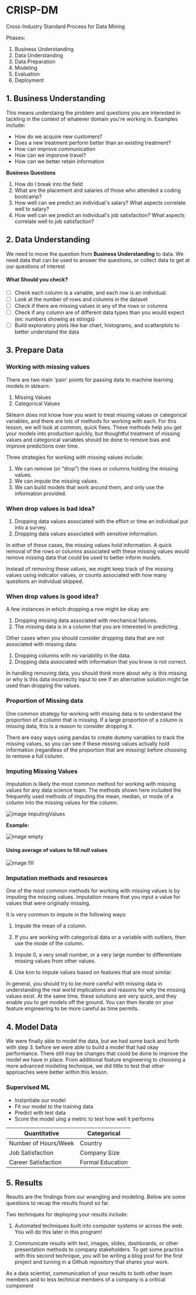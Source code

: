 # CRISP-DM

Cross-Industry Standard Process for Data Mining

Phases:

1. Business Understanding
2. Data Understanding
3. Data Preparation
4. Modeling
5. Evaluation
6. Deployment

## 1. Business Understanding

This means understaing the problem and questions you are interested in tackling in the context of whatever domain you're working in. Examples include:

* How do we acquire new customers?
* Does a new treatment perform better than an existing treatment?
* How can improve communication
* How can we imporove travel?
* How can we better retain information

**Business Questions**

1. How do I break into the field
2. What are the placement and salaries of those who attended a coding bootcamp?
3. How well can we predict an individual's salary? What aspects correlate well to salary?
4. How well can we predict an individual's job satisfaction? What aspects correlate well to job satisfaction?

## 2. Data Understanding

We need to move the question from **Business Understanding** to data. We need data that can be used to answer the questions, or collect data to get at our questions of interest

#### What Should you check?

* [ ] Check each column is a variable, and each row is an individual.
* [ ] Look at the number of rows and columns in the dataset
* [ ] Check if there are missing values in any of the rows or columns
* [ ] Check if any column are of different data types than you would expect (ex: numbers showing as strings)
* [ ] Build exploratory plots like bar chart, histograms, and scatterplots to better understand the data

## 3. Prepare Data

### Working with missing values

There are two main 'pain' points for passing data to machine learning models in sklearn:

1. Missing Values
2. Categorical Values

Sklearn does not know how you want to treat missing values or categorical variables, and there are lots of methods for working with each. For this lesson, we will look at common, quick fixes. These methods help you get your models into production quickly, but thoughtful treatment of missing values and categorical variables should be done to remove bias and improve predictions over time.

Three strategies for working with missing values include:

1. We can remove (or “drop”) the rows or columns holding the missing values.
2. We can impute the missing values.
3. We can build models that work around them, and only use the information provided.

### When drop values is bad idea?

1. Dropping data values associated with the effort or time an individual put into a survey.
2. Dropping data values associated with sensitive information.

In either of these cases, the missing values hold information. A quick removal of the rows or columns associated with these missing values would remove missing data that could be used to better inform models.

Instead of removing these values, we might keep track of the missing values using indicator values, or counts associated with how many questions an individual skipped.

### When drop values is good idea?

A few instances in which dropping a row might be okay are:

1. Dropping missing data associated with mechanical failures.
2. The missing data is in a column that you are interested in predicting.

Other cases when you should consider dropping data that are not associated with missing data:

1. Dropping columns with no variability in the data.
2. Dropping data associated with information that you know is not correct.

In handling removing data, you should think more about why is this missing or why is this data incorrectly input to see if an alternative solution might be used than dropping the values.

### Proportion of Missing data

One common strategy for working with missing data is to understand the proportion of a column that is missing. If a large proportion of a column is missing data, this is a reason to consider dropping it.

There are easy ways using pandas to create dummy variables to track the missing values, so you can see if these missing values actually hold information (regardless of the proportion that are missing) before choosing to remove a full column.

### Imputing Missing Values

Imputation is likely the most common method for working with missing values for any data science team. The methods shown here included the frequently used methods of imputing the mean, median, or mode of a column into the missing values for the column.

![image imputingValues](./images/ImputingValues.png)

**Example:**

![image empty](./images/examplenan.png)

#### Using average of values to fill null values

![image fill](./images/example-result.png)

### Imputation methods and resources

One of the most common methods for working with missing values is by imputing the missing values. Imputation means that you input a value for values that were originally missing.

It is very common to impute in the following ways:

1. Impute the mean of a column.

2. If you are working with categorical data or a variable with outliers, then use the mode of the column.

3. Impute 0, a very small number, or a very large number to differentiate missing values from other values.

4. Use knn to impute values based on features that are most similar.

In general, you should try to be more careful with missing data in understanding the real world implications and reasons for why the missing values exist. At the same time, these solutions are very quick, and they enable you to get models off the ground. You can then iterate on your feature engineering to be more careful as time permits.


## 4. Model Data

We were finally able to model the data, but we had some back and forth with step 3. before we were able to build a model that had okay performance. There still may be changes that could be done to improve the model we have in place. From additional feature engineering to choosing a more advanced modeling technique, we did little to test that other approaches were better within this lesson.

### Supervised ML

* Instantiate our model
* Fit our model to the training data
* Predict with test data
* Score the model uing a metric to test how well it performs

| Quantitative | Categorical |
| - | - |
| Number of Hours/Week | Country |
| Job Satisfaction | Company Size |
| Career Satisfaction | Formal Education |

## 5. Results
Results are the findings from our wrangling and modeling. Below are some questions to recap the results found so far.

Two techniques for deploying your results include:

1. Automated techniques built into computer systems or across the web. You will do this later in this program!

2. Communicate results with text, images, slides, dashboards, or other presentation methods to company stakeholders.
To get some practice with this second technique, you will be writing a blog post for the first project and turning in a Github repository that shares your work.

As a data scientist, communication of your results to both other team members and to less technical members of a company is a critical component